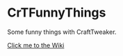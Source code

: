 # CrTFunnyThings
Some funny things with CraftTweaker.

[Click me to the Wiki](https://github.com/Dark2932/CrTFunnyThings/wiki)
